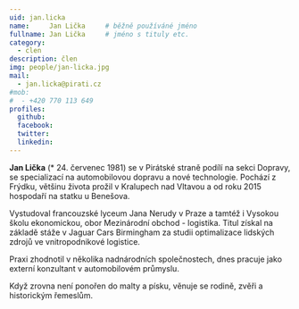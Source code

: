 ```yaml
---
uid: jan.licka
name:     Jan Lička  	# běžně používáné jméno
fullname: Jan Lička  	# jméno s tituly etc.
category:
  - clen
description: člen
img: people/jan-licka.jpg
mail:
  - jan.licka@pirati.cz
#mob:
#  - +420 770 113 649
profiles:
  github:
  facebook:
  twitter:
  linkedin:
---
```


**Jan Lička** (* 24. červenec 1981) se v Pirátské straně podílí na sekci Dopravy, se specializací na automobilovou dopravu a nové technologie. Pochází z Frýdku, většinu života prožil v Kralupech nad Vltavou a od roku 2015 hospodaří na statku u Benešova.

Vystudoval francouzské lyceum Jana Nerudy v Praze a tamtéž i Vysokou školu ekonomickou, obor Mezinárodní obchod - logistika. Titul získal na základě stáže v Jaguar Cars Birmingham za studii optimalizace lidských zdrojů ve vnitropodnikové logistice.

Praxi zhodnotil v několika nadnárodních společnostech, dnes pracuje jako externí konzultant v automobilovém průmyslu.

Když zrovna není ponořen do malty a písku, věnuje se rodině, zvěři a historickým řemeslům. 

